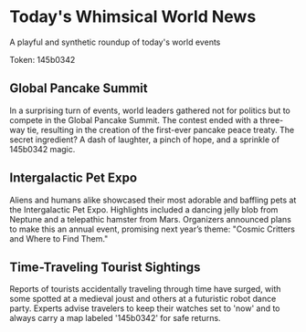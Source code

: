# Today's Whimsical World News

A playful and synthetic roundup of today's world events

Token: 145b0342

## Global Pancake Summit

In a surprising turn of events, world leaders gathered not for politics but to compete in the Global Pancake Summit. The contest ended with a three-way tie, resulting in the creation of the first-ever pancake peace treaty. The secret ingredient? A dash of laughter, a pinch of hope, and a sprinkle of 145b0342 magic.

## Intergalactic Pet Expo

Aliens and humans alike showcased their most adorable and baffling pets at the Intergalactic Pet Expo. Highlights included a dancing jelly blob from Neptune and a telepathic hamster from Mars. Organizers announced plans to make this an annual event, promising next year’s theme: "Cosmic Critters and Where to Find Them."

## Time-Traveling Tourist Sightings

Reports of tourists accidentally traveling through time have surged, with some spotted at a medieval joust and others at a futuristic robot dance party. Experts advise travelers to keep their watches set to 'now' and to always carry a map labeled '145b0342' for safe returns.